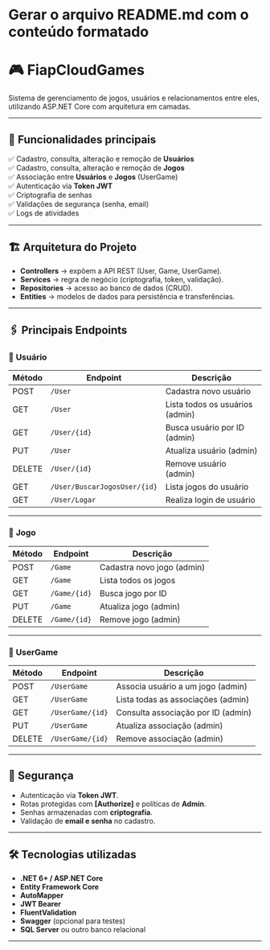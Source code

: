 # Gerar o arquivo README.md com o conteúdo formatado

# 🎮 FiapCloudGames

Sistema de gerenciamento de jogos, usuários e relacionamentos entre eles, utilizando ASP.NET Core com arquitetura em camadas.

---

## 🚀 **Funcionalidades principais**

✅ Cadastro, consulta, alteração e remoção de **Usuários**  
✅ Cadastro, consulta, alteração e remoção de **Jogos**  
✅ Associação entre **Usuários** e **Jogos** (UserGame)  
✅ Autenticação via **Token JWT**  
✅ Criptografia de senhas  
✅ Validações de segurança (senha, email)  
✅ Logs de atividades

---

## 🏗️ **Arquitetura do Projeto**

- **Controllers** → expõem a API REST (User, Game, UserGame).  
- **Services** → regra de negócio (criptografia, token, validação).  
- **Repositories** → acesso ao banco de dados (CRUD).  
- **Entities** → modelos de dados para persistência e transferências.

---

## 🖇️ **Principais Endpoints**

### 📌 **Usuário**

| Método | Endpoint                     | Descrição                        |
|-------- |-----------------------------|---------------------------------- |
| POST    | `/User`                     | Cadastra novo usuário            |
| GET     | `/User`                     | Lista todos os usuários (admin)  |
| GET     | `/User/{id}`                | Busca usuário por ID (admin)     |
| PUT     | `/User`                     | Atualiza usuário (admin)         |
| DELETE  | `/User/{id}`                | Remove usuário (admin)           |
| GET     | `/User/BuscarJogosUser/{id}`| Lista jogos do usuário           |
| GET     | `/User/Logar`               | Realiza login de usuário         |

---

### 📌 **Jogo**

| Método | Endpoint       | Descrição                        |
|-------- |---------------|---------------------------------- |
| POST    | `/Game`       | Cadastra novo jogo (admin)       |
| GET     | `/Game`       | Lista todos os jogos             |
| GET     | `/Game/{id}`  | Busca jogo por ID                |
| PUT     | `/Game`       | Atualiza jogo (admin)            |
| DELETE  | `/Game/{id}`  | Remove jogo (admin)              |

---

### 📌 **UserGame**

| Método | Endpoint         | Descrição                                  |
|-------- |-----------------|------------------------------------------- |
| POST    | `/UserGame`     | Associa usuário a um jogo (admin)          |
| GET     | `/UserGame`     | Lista todas as associações (admin)         |
| GET     | `/UserGame/{id}`| Consulta associação por ID (admin)         |
| PUT     | `/UserGame`     | Atualiza associação (admin)                |
| DELETE  | `/UserGame/{id}`| Remove associação (admin)                  |

---

## 🔐 **Segurança**

- Autenticação via **Token JWT**.
- Rotas protegidas com **[Authorize]** e políticas de **Admin**.
- Senhas armazenadas com **criptografia**.
- Validação de **email e senha** no cadastro.

---

## 🛠️ **Tecnologias utilizadas**

- **.NET 6+ / ASP.NET Core**
- **Entity Framework Core**
- **AutoMapper**
- **JWT Bearer**
- **FluentValidation**
- **Swagger** (opcional para testes)
- **SQL Server** ou outro banco relacional

---
